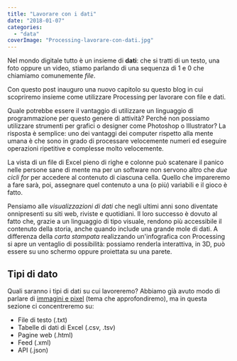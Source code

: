 ```yaml
---
title: "Lavorare con i dati"
date: "2018-01-07"
categories: 
  - "data"
coverImage: "Processing-lavorare-con-dati.jpg"
---
```


Nel mondo digitale tutto è un insieme di **dati**: che si tratti di un testo, una foto oppure un video, stiamo parlando di una sequenza di 1 e 0 che chiamiamo comunemente _file_.

Con questo post inauguro una nuovo capitolo su questo blog in cui scopriremo insieme come utilizzare Processing per lavorare con file e dati.

Quale potrebbe essere il vantaggio di utilizzare un linguaggio di programmazione per questo genere di attività? Perché non possiamo utilizzare strumenti per grafici o designer come Photoshop o Illustrator? La risposta è semplice: uno dei vantaggi dei computer rispetto alla mente umana è che sono in grado di processare velocemente numeri ed eseguire operazioni ripetitive e complesse molto velocemente.

La vista di un file di Excel pieno di righe e colonne può scatenare il panico nelle persone sane di mente ma per un software non servono altro che _due cicli for_ per accedere al contenuto di ciascuna cella. Quello che impareremo a fare sarà, poi, assegnare quel contenuto a una (o più) variabili e il gioco è fatto.

Pensiamo alle _visualizzazioni di dati_ che negli ultimi anni sono diventate onnipresenti su siti web, riviste e quotidiani. Il loro successo è dovuto al fatto che, grazie a un linguaggio di tipo visuale, rendono più accessibile il contenuto della storia, anche quando include una grande mole di dati. A differenza della _carta stampata_ realizzando un'infografica con Processing si apre un ventaglio di possibilità: possiamo renderla interattiva, in 3D, può essere su uno schermo oppure proiettata su una parete.

## Tipi di dato

Quali saranno i tipi di dati su cui lavoreremo? Abbiamo già avuto modo di parlare di [immagini e pixel](https://blog.federicopepe.com/2017/03/array-pixel-loadpixels-updatepixels/) (tema che approfondiremo), ma in questa sezione ci concentreremo su:

- File di testo (.txt)
- Tabelle di dati di Excel (.csv, .tsv)
- Pagine web (.html)
- Feed (.xml)
- API (.json)
